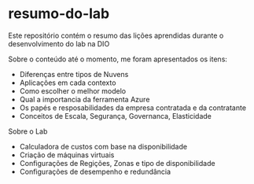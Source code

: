 # resumo-do-lab
Este repositório contém o resumo das lições aprendidas durante o desenvolvimento do lab na DIO

Sobre o conteúdo até o momento, me foram apresentados os itens:
- Diferenças entre tipos de Nuvens
- Aplicações em cada contexto
- Como escolher o melhor modelo
- Qual a importancia da ferramenta Azure
- Os papés e resposabilidades da empresa contratada e da contratante
- Conceitos de Escala, Segurança, Governanca, Elasticidade

Sobre o Lab
- Calculadora de custos com base na disponibilidade
- Criação de máquinas virtuais
- Configurações de Regições, Zonas e tipo de disponibilidade
- Configurações de desempenho e redundância
